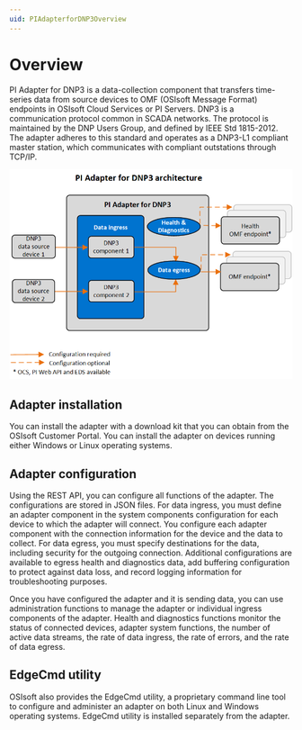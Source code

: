 ```yaml
---
uid: PIAdapterforDNP3Overview
---
```


# Overview

PI Adapter for DNP3 is a data-collection component that transfers time-series data from source devices to OMF (OSIsoft Message Format) endpoints in OSIsoft Cloud Services or PI Servers. DNP3 is a communication protocol common in SCADA networks. The protocol is maintained by the DNP Users Group, and defined by IEEE Std 1815-2012. The adapter adheres to this standard and operates as a DNP3-L1 compliant master station, which communicates with compliant outstations through TCP/IP.

![PI Adapter for DNP3 architecture](images/pi-adapter-for-dnp3-architecture-diagram.png)

## Adapter installation

You can install the adapter with a download kit that you can obtain from the OSIsoft Customer Portal. You can install the adapter on devices running either Windows or Linux operating systems.

## Adapter configuration

Using the REST API, you can configure all functions of the adapter. The configurations are stored in JSON files. For data ingress, you must define an adapter component in the system components configuration for each device to which the adapter will connect. You configure each adapter component with the connection information for the device and the data to collect. For data egress, you must specify destinations for the data, including security for the outgoing connection. Additional configurations are available to egress health and diagnostics data, add buffering configuration to protect against data loss, and record logging information for troubleshooting purposes.

Once you have configured the adapter and it is sending data, you can use administration functions to manage the adapter or individual ingress components of the adapter. Health and diagnostics functions monitor the status of connected devices, adapter system functions, the number of active data streams, the rate of data ingress, the rate of errors, and the rate of data egress.

## EdgeCmd utility

OSIsoft also provides the EdgeCmd utility, a proprietary command line tool to configure and administer an adapter on both Linux and Windows operating systems. EdgeCmd utility is installed separately from the adapter.
